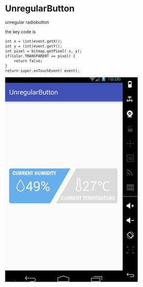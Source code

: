 # UnregularButton

unregular radiobutton

the key code is 

    int x = (int)event.getX();
    int y = (int)event.getY();
    int pixel = bitmap.getPixel( x, y);
    if(Color.TRANSPARENT == pixel) {
        return false;
    }
    return super.onTouchEvent( event);

![image](record.gif)
